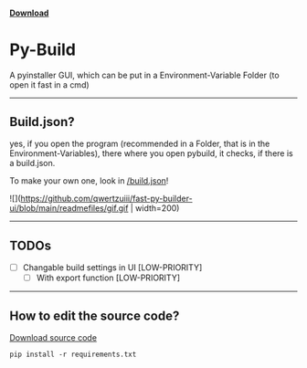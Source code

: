 #### [Download](https://github.com/qwertzuiii/fast-py-builder-ui/releases/latest)

# Py-Build

A pyinstaller GUI, which can be put in a Environment-Variable Folder (to open it fast in a cmd)

---

## Build.json?

yes, if you open the program (recommended in a Folder, that is in the Environment-Variables), there where you open pybuild, it checks, if there is a build.json.

To make your own one, look in [/build.json](https://github.com/qwertzuiii/fast-py-builder-ui/blob/main/build.json)!

![](https://github.com/qwertzuiii/fast-py-builder-ui/blob/main/readmefiles/gif.gif | width=200)

---
## TODOs

- [ ] Changable build settings in UI  [LOW-PRIORITY]
    - [ ] With export function  [LOW-PRIORITY]

---

## How to edit the source code?

[Download source code](https://github.com/qwertzuiii/fast-py-builder-ui/archive/refs/heads/main.zip)

`pip install -r requirements.txt`